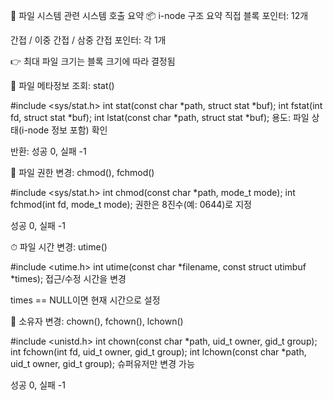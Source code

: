 📁 파일 시스템 관련 시스템 호출 요약
📦 i-node 구조 요약
직접 블록 포인터: 12개

간접 / 이중 간접 / 삼중 간접 포인터: 각 1개

👉 최대 파일 크기는 블록 크기에 따라 결정됨

🧾 파일 메타정보 조회: stat()

#include <sys/stat.h>
int stat(const char *path, struct stat *buf);
int fstat(int fd, struct stat *buf);
int lstat(const char *path, struct stat *buf);
용도: 파일 상태(i-node 정보 포함) 확인

반환: 성공 0, 실패 -1

🔐 파일 권한 변경: chmod(), fchmod()

#include <sys/stat.h>
int chmod(const char *path, mode_t mode);
int fchmod(int fd, mode_t mode);
권한은 8진수(예: 0644)로 지정

성공 0, 실패 -1

⏱ 파일 시간 변경: utime()

#include <utime.h>
int utime(const char *filename, const struct utimbuf *times);
접근/수정 시간을 변경

times == NULL이면 현재 시간으로 설정

👤 소유자 변경: chown(), fchown(), lchown()

#include <unistd.h>
int chown(const char *path, uid_t owner, gid_t group);
int fchown(int fd, uid_t owner, gid_t group);
int lchown(const char *path, uid_t owner, gid_t group);
슈퍼유저만 변경 가능

성공 0, 실패 -1


